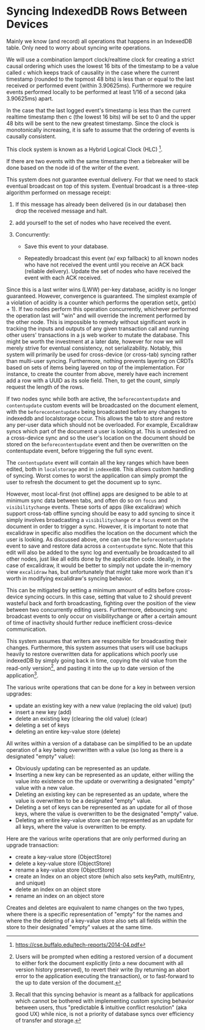 # Syncing IndexedDB Rows Between Devices

Mainly we know (and record) all operations that happens in an IndexedDB table.
Only need to worry about syncing write operations.

We will use a combination lamport clock/realtime clock for creating a strict
causal ordering which uses the lowest 16 bits of the timestamp to be a value called
`c` which keeps track of causality in the case where the current timestamp
(rounded to the topmost 48 bits) is less than or equal to the last received
or performed event (within 3.90625ms). Furthermore we require events performed
locally to be performed at least 1/16 of a second (aka 3.90625ms) apart.

In the case that the last logged event's timestamp is less than the current
realtime timestamp then c (the lowest 16 bits) will be set to 0 and the upper 48
bits will be sent to the new greatest timestamp. Since the clock is monotonically
increasing, it is safe to assume that the ordering of events is causally
consistent.

This clock system is known as a Hybrid Logical Clock (HLC) [^1].

If there are two events with the same timestamp then a tiebreaker will be done
based on the node id of the writer of the event.

This system does not guarantee eventual delivery. For that we need to stack
eventual broadcast on top of this system. Eventual broadcast is a three-step
algorithm performed on message receipt:

1. If this message has already been delivered (is in our database) then drop the
   received message and halt.
2. add yourself to the set of nodes who have received the event.
3. Concurrently:

   - Save this event to your database.

   - Repeatedly broadcast this event (w/ exp fallback) to all known nodes who
     have not received the event until you receive an ACK back (reliable delivery).
     Update the set of nodes who have received the event with each ACK received.

Since this is a last writer wins (LWW) per-key database, acidity is no longer
guaranteed. However, convergence is guaranteed. The simplest example of a violation
of acidity is a counter which performs the operation set(x, get(x) + 1). If two
nodes perform this operation concurrently, whichever performed the operation
last will "win" and will override the increment performed by the other node.
This is impossible to remedy without significant work in tracking the inputs and
outputs of any given transaction call and running other users' transactions in a
js web worker to mutate the database. This might be worth the investment at a later
date, however for now we will merely strive for eventual consistency, not
serializability. Notably, this system will primarily be used for cross-device
(or cross-tab) syncing rather than multi-user syncing. Furthermore, nothing
prevents layering on CRDTs based on sets of items being layered on top of the
implementation. For instance, to create the counter from above, merely have each
increment add a row with a UUID as its sole field. Then, to get the count, simply
request the length of the rows.

If two nodes sync while both are active, the `beforecontentupdate` and
`contentupdate` custom events will be broadcasted on the document element, with
the `beforecontentupdate` being broadcasted before any changes to indexeddb and
localstorage occur. This allows the tab to store and restore any per-user data
which should not be overloaded. For example, Excalidraw syncs which part of the
document a user is looking at. This is undesired on a cross-device sync and so
the user's location on the document should be stored on the `beforecontentupdate`
event and then be overwritten on the contentupdate event, before triggering the
full sync event.

The `contentupdate` event will contain all the key ranges which have been edited,
both in `localstorage` and in `indexedDB`. This allows custom handling of syncing.
Worst comes to worst the application can simply prompt the user to refresh the
document to get the document up to sync.

However, most local-first (not offline) apps are designed to be able
to at minimum sync data between tabs, and often do so on `focus` and
`visibilitychange` events. These sorts of apps (like excalidraw) which support
cross-tab offline syncing should be easy to add syncing to since it simply
involves broadcasting a `visibilitychange` or a `focus` event on the document in
order to trigger a sync. However, it is important to note that excalidraw
in specific also modifies the location on the document which the user is looking.
As discussed above, one can use the `beforecontentupdate` event to save and restore
data across a `contentupdate` sync. Note that this edit will also be added to the sync
log and eventually be broadcasted to all other nodes, just like all edits done
by the application code. Ideally, in the case of excalidraw, it would be better
to simply not update the in-memory view `excalidraw` has, but unfortunately that
might take more work than it's worth in modifying excalidraw's syncing behavior.

This can be mitigated by setting a minimum amount of edits before cross-device
syncing occurs. In this case, setting that value to 2 should prevent wasteful
back and forth broadcasting, fighting over the position of the view between two
concurrently editing users. Furthermore, debouncing sync broadcast events to only
occur on visibilitychange or after a certain amount of time of inactivity should
further reduce inefficient cross-device communication.

This system assumes that writers are responsible for broadcasting their changes.
Furthermore, this system assumes that users will use backups heavily to restore
overwritten data for applications which poorly use indexedDB by simply going
back in time, copying the old value from the read-only version[^2], and pasting
it into the up to date version of the application[^3].

[^1]: https://cse.buffalo.edu/tech-reports/2014-04.pdf
[^2]:
    Users will be prompted when editing a restored version of a document to
    either fork the document explicitly (into a new document with all version
    history preserved), to revert their write (by returning an abort error to
    the application executing the transaction), or to fast-forward to the up to
    date version of the document.

[^3]:
    Recall that this syncing behavior is meant as a fallback for applications which
    cannot be bothered with implementing custom syncing behavior between users,
    thus "predictable & intuitive conflict resolution" (aka good UX) while nice,
    is not a priority of database syncs over efficiency of transfer and storage.

The various write operations that can be done for a key in between version
upgrades:

- update an existing key with a new value (replacing the old value) (put)
- insert a new key (add)
- delete an existing key (clearing the old value) (clear)
- deleting a set of keys
- deleting an entire key-value store (delete)

All writes within a version of a database can be simplified to be an
update operation of a key being overwritten with a value (so long as there is a
designated "empty" value):

- Obviously updating can be represented as an update.
- Inserting a new key can be represented as an update, either willing the value
  into existence on the update or overwriting a designated "empty" value with
  a new value.
- Deleting an existing key can be represented as an update, where the value is
  overwritten to be a designated "empty" value.
- Deleting a set of keys can be represented as an update for all of those keys,
  where the value is overwritten to be the designated "empty" value.
- Deleting an entire key-value store can be represented as an update for all
  keys, where the value is overwritten to be empty.

Here are the various write operations that are only performed during an
upgrade transaction:

- create a key-value store (ObjectStore)
- delete a key-value store (ObjectStore)
- rename a key-value store (ObjectStore)
- create an Index on an object store (which also sets keyPath, multiEntry,
  and unique)
- delete an index on an object store
- rename an index on an object store

Creates and deletes are equivalent to name changes on the two types,
where there is a specific representation of "empty" for the names and
where the the deleting of a key-value store also sets all fields within
the store to their designated "empty" values at the same time.
